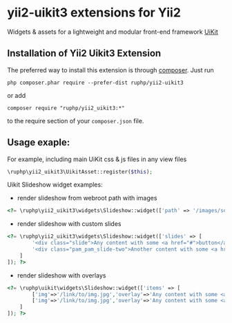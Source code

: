 # yii2-uikit3 extensions for Yii2
Widgets & assets for a lightweight and modular front-end framework [UiKit](http://getuikit.com/) 

Installation of Yii2 Uikit3 Extension
------------------------------------

The preferred way to install this extension is through [composer](http://getcomposer.org/download/). Just run

```
php composer.phar require --prefer-dist ruphp/yii2-uikit3
```
or add

```
composer require "ruphp/yii2_uikit3:*"
```
to the require section of your `composer.json` file.


Usage exaple:
-------------

For example, including main UiKit css & js files in any view files

```php
\ruphp\yii2_uikit3\UikitAsset::register($this);
```
Uikit Slideshow widget examples:
 * render slideshow from webroot path with images
```php
<?= \ruphp\yii2_uikit3\widgets\Slideshow::widget(['path' => '/images/somefolder/']) ?>
```
 * render slideshow with custom slides
```php
<?= \ruphp\yii2_uikit3\widgets\Slideshow::widget(['slides' => [
		'<div class="slide">Any content with some <a href="#">button</a> e.g.</div>'
		'<div class="pam_pam_slide-two">Another content with some <a href="#">button</a> e.g.</div>'
	]
]); ?>
```
 * render slideshow with overlays 
```php
<?= \ruphp\uikit\widgets\Slideshow::widget(['items' => [
		['img'=>'/link/to/img.jpg','overlay'=>'Any content with some <a href="#">button</a> e.g.'],
		['img'=>'/link/to/img.jpg','overlay'=>'Any content with some <a href="#">button</a> e.g.'],
	]
]); ?>
```
